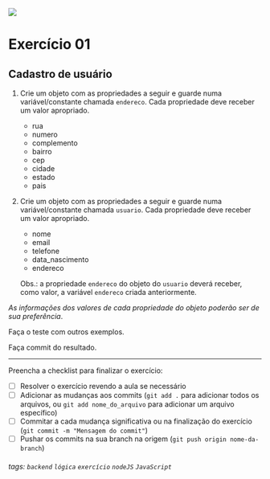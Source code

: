 ![](https://i.imgur.com/xG74tOh.png)

# Exercício 01

## Cadastro de usuário

1. Crie um objeto com as propriedades a seguir e guarde numa variável/constante chamada `endereco`. Cada propriedade deve receber um valor apropriado.

    - rua
    - numero
    - complemento
    - bairro
    - cep
    - cidade
    - estado
    - pais

2. Crie um objeto com as propriedades a seguir e guarde numa variável/constante chamada `usuario`. Cada propriedade deve receber um valor apropriado.

    - nome
    - email
    - telefone
    - data_nascimento
    - endereco

    Obs.: a propriedade `endereco` do objeto do `usuario` deverá receber, como valor, a variável `endereco` criada anteriormente.

_As informações dos valores de cada propriedade do objeto poderão ser de sua preferência_.

Faça o teste com outros exemplos.

Faça commit do resultado.

---

Preencha a checklist para finalizar o exercício:

-   [ ] Resolver o exercício revendo a aula se necessário
-   [ ] Adicionar as mudanças aos commits (`git add .` para adicionar todos os arquivos, ou `git add nome_do_arquivo` para adicionar um arquivo específico)
-   [ ] Commitar a cada mudança significativa ou na finalização do exercício (`git commit -m "Mensagem do commit"`)
-   [ ] Pushar os commits na sua branch na origem (`git push origin nome-da-branch`)

###### tags: `backend` `lógica` `exercício` `nodeJS` `JavaScript`
